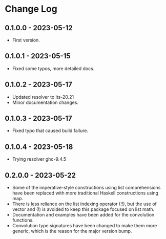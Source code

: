 # Change Log

## 0.1.0.0 - 2023-05-12
* First version.

## 0.1.0.1 - 2023-05-15
* Fixed some typos, more detailed docs.

## 0.1.0.2 - 2023-05-17
* Updated resolver to lts-20.21
* Minor documentation changes.

## 0.1.0.3 - 2023-05-17
* Fixed typo that caused build failure.

## 0.1.0.4 - 2023-05-18
* Trying resolver ghc-9.4.5

## 0.2.0.0 - 2023-05-22
* Some of the imperative-style constructions using list comprehensions
  have been replaced with more traditional Haskell constructions using map.
* There is less reliance on the list indexing operator (!!), but the
  use of vector and (!) is avoided to keep this package focused on
  list math.
* Documentation and examples have been added for the convolution functions.
* Convolution type signatures have been changed to make them more generic,
  which is the reason for the major version bump.
